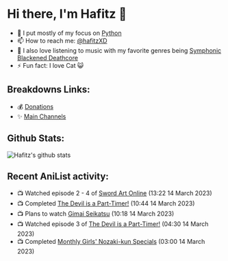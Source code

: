 # Hi there, I'm Hafitz 👋
- 🐍 I put mostly of my focus on [Python](https://python.org)
- 📫 How to reach me: [@hafitzXD](https://t.me/hafitzXD)
- 🎵 I also love listening to music with my favorite genres being [Symphonic Blackened Deathcore](https://youtu.be/qyYmS_iBcy4)
- ⚡ Fun fact: I love Cat 😺

## Breakdowns Links:
- 💰 [Donations](https://t.me/TheBreakdowns/2)
- ✨ [Main Channels](https://t.me/TheBreakdowns)

## Github Stats:
![Hafitz's github stats](https://github-readme-stats.vercel.app/api?username=breakdowns&show_icons=true&count_private=true&bg_color=00000000&text_color=777)

## Recent AniList activity:
<!-- ANILIST_ACTIVITY:start -->

-   📺 Watched episode 2 - 4 of [Sword Art Online](https://anilist.co/anime/11757) (13:22 14 March 2023)
-   📺 Completed [The Devil is a Part-Timer!](https://anilist.co/anime/15809) (10:44 14 March 2023)
-   📺 Plans to watch [Gimai Seikatsu](https://anilist.co/anime/152681) (10:18 14 March 2023)
-   📺 Watched episode 3 of [The Devil is a Part-Timer!](https://anilist.co/anime/15809) (04:30 14 March 2023)
-   📺 Completed [Monthly Girls' Nozaki-kun Specials](https://anilist.co/anime/20869) (03:00 14 March 2023)

<!-- ANILIST_ACTIVITY:end -->
